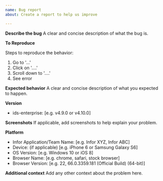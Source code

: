 ```yaml
---
name: Bug report
about: Create a report to help us improve

---
```


<!-- Please be aware that this is a publicly visible bug report. Do not post any credentials, screenshots with proprietary information, or anything you think shouldn't be visible to the world. If reporting a security issue (xss vulnerability ect. Please use the [security advisories feature](https://github.com/infor-design/enterprise/security/advisories). If private information is required to be shared for a quality bug report, please email one of the [code owners](https://github.com/infor-design/enterprise/blob/main/.github/CODEOWNERS) directly.  -->

**Describe the bug**
A clear and concise description of what the bug is.

**To Reproduce**
<!-- Please spend a little time to make an accurate reduced test case for the issue. The more code you include the less likely is that the issue can be fixed quickly (or at all). This is a good article about reduced test cases if your unfamiliar https://css-tricks.com/reduced-test-cases/. -->

Steps to reproduce the behavior:
1. Go to '...'
2. Click on '....'
3. Scroll down to '....'
4. See error

**Expected behavior**
A clear and concise description of what you expected to happen.

**Version**
<!-- You can find this by inspecting the document html tag or sohoxi.js script header -->
- ids-enterprise: [e.g. v4.9.0 or v4.10.0]

**Screenshots**
If applicable, add screenshots to help explain your problem.

**Platform**
 - Infor Application/Team Name: [e.g. Infor XYZ, Infor ABC]
 - Device: (if applicable) [e.g. iPhone 6 or Samsung Galaxy S6]
 - OS Version: [e.g. Windows 10 or iOS 8]
 - Browser Name: [e.g. chrome, safari, stock browser]
 - Browser Version: [e.g. 22, 66.0.3359.181 (Official Build) (64-bit)]

**Additional context**
Add any other context about the problem here.
